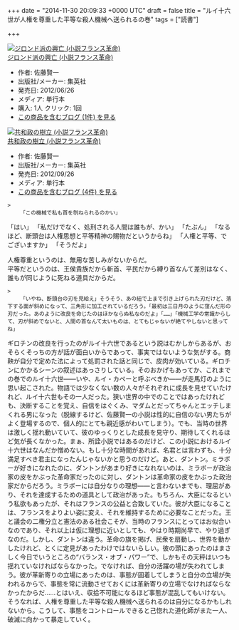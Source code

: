 
+++
date = "2014-11-30 20:09:33 +0000 UTC"
draft = false
title = "ルイ十六世が人権を尊重した平等な殺人機械へ送られるの巻"
tags = ["読書"]

+++
<div class="hatena-asin-detail"><a href="http://www.amazon.co.jp/exec/obidos/ASIN/408771456X/bestylesnet-22/"><img src="http://ecx.images-amazon.com/images/I/51rsz2AK5FL._SL160_.jpg" class="hatena-asin-detail-image" alt="ジロンド派の興亡 (小説フランス革命)" title="ジロンド派の興亡 (小説フランス革命)"/></a><div class="hatena-asin-detail-info"><a href="http://www.amazon.co.jp/exec/obidos/ASIN/408771456X/bestylesnet-22/">ジロンド派の興亡 (小説フランス革命)</a><ul><li><span class="hatena-asin-detail-label">作者:</span> 佐藤賢一</li><li><span class="hatena-asin-detail-label">出版社/メーカー:</span> 集英社</li><li><span class="hatena-asin-detail-label">発売日:</span> 2012/06/26</li><li><span class="hatena-asin-detail-label">メディア:</span> 単行本</li><li><span class="hatena-asin-detail-label">購入</span>: 1人 <span class="hatena-asin-detail-label">クリック</span>: 1回</li><li><a href="http://d.hatena.ne.jp/asin/408771456X/bestylesnet-22" target="_blank">この商品を含むブログ (1件) を見る</a></li></ul></div><div class="hatena-asin-detail-foot"></div></div><div class="hatena-asin-detail"><a href="http://www.amazon.co.jp/exec/obidos/ASIN/4087714772/bestylesnet-22/"><img src="http://ecx.images-amazon.com/images/I/51Xgs2-heFL._SL160_.jpg" class="hatena-asin-detail-image" alt="共和政の樹立 (小説フランス革命)" title="共和政の樹立 (小説フランス革命)"/></a><div class="hatena-asin-detail-info"><a href="http://www.amazon.co.jp/exec/obidos/ASIN/4087714772/bestylesnet-22/">共和政の樹立 (小説フランス革命)</a><ul><li><span class="hatena-asin-detail-label">作者:</span> 佐藤賢一</li><li><span class="hatena-asin-detail-label">出版社/メーカー:</span> 集英社</li><li><span class="hatena-asin-detail-label">発売日:</span> 2012/09/26</li><li><span class="hatena-asin-detail-label">メディア:</span> 単行本</li><li><a href="http://d.hatena.ne.jp/asin/4087714772/bestylesnet-22" target="_blank">この商品を含むブログ (4件) を見る</a></li></ul></div><div class="hatena-asin-detail-foot"></div></div>

    >
        「この機械で私も首を刎ねられるのかい」
「はい」
「私だけでなく、処刑される人間は誰もが、かい」
「たぶん」
「なるほど、断頭台は人権思想と平等精神の賜物だというからね」
「人権と平等、でございますか」
「そうだよ」

    
人権尊重というのは、無用な苦しみがないからだ。<br/>
平等だというのは、王侯貴族だから斬首、平民だから縛り首なんて差別はなく、誰もが同じように死ねる道具だからだ。

    >
        「いやね、断頭台の刃を見給え」そうそう、あの紐で上まで引き上げられた刃だけど、落下する面が斜めになって、三角形に加工されているだろう。「最初は三日月のように窪んだ形の刃だった。あのように改良を命じたのはほかならぬ私なのだよ」「……」「機械工学の常識からして、刃が斜めでないと、人間の首なんて太いものは、とてもじゃないが絶てやしないと思ってね」

    
ギロチンの改良を行ったのがルイ十六世であるという説はむかしからあるが、おそらくそっちの方が話が面白いからであって、事実ではないような気がする。商鞅が自分で定めた法によって処罰された話と同じで、皮肉が効いている。ギロチンにかかるシーンの叙述はあっさりしている。そのおかげもあってか、これまでの巻でのルイ十六世――いや、ルイ・カペーと呼ぶべきか――が走馬灯のように思い起こされた。物語では少なくない数の人々がそれぞれに成長を見せていたけれど、ルイ十六世もその一人だった。狭い世界の中でのことではあったけれども、決断することを覚え、自信をはぐくみ、マダムとだってちゃんとエッチしまくれる男になった（脱線するけど、佐藤賢一の小説は性的に自信のない男たちがよく登場するので、個人的にとても親近感がわいてしまう）。でも、当時の世界は激しく揺れ動いていて、彼のゆっくりとした成長を見守り、期待してくれるほど気が長くなかった。まぁ、所詮小説ではあるのだけど、この小説におけるルイ十六世はなんだか憎めない。もし十分な時間があれば、名君とは言わずも、十分満足すべき君主になったんじゃないかと思うのだけど。あと、ダントン。ミラボーが好きになれたのに、ダントンがあまり好きになれないのは、ミラボーが政治家の皮をかぶった革命家だったのに対し、ダントンは革命家の皮をかぶった政治家だからだろう。ミラボーには自分なりの理想――と言わないまでも、理屈があり、それを達成するための道具として政治があった。もちろん、大臣になるという私欲もあったが、それはフランスの公益と合致していた。彼が大臣になることは、フランスをよりよい姿に変え、それを維持するために必要なことだった。王と議会の二権分立と憲法のある社会こそが、当時のフランスにとってはお似合いなのであり、それ以上は仮に理想に近いとしても、やはり時期尚早で、やり過ぎなのだ。しかし、ダントンは違う。革命の旗を掲げ、民衆を扇動し、世界を動かしたけれど、とくに定見があったわけではないらしい。彼の頭にあったのはまさしく今日でいうところの“バランス・オブ・パワー”で、しかもその天秤はいつも揺れていなければならなかった。でなければ、自分の活躍の場が失われてしまう。彼が革新寄りの立場にあったのは、事態が固着してしまうと自分の立場が失われるからで、事態を常に流動させておくには革新寄りの立場でなければならなかったからだ……とはいえ、収拾不可能になるほど事態が混乱してもいけない。そうなれば、人権を尊重した平等な殺人機械へ送られるのは自分になるかもしれないから。こうして、事態をコントロールできると己惚れた道化師がまた一人、破滅に向かって暴走していく。


